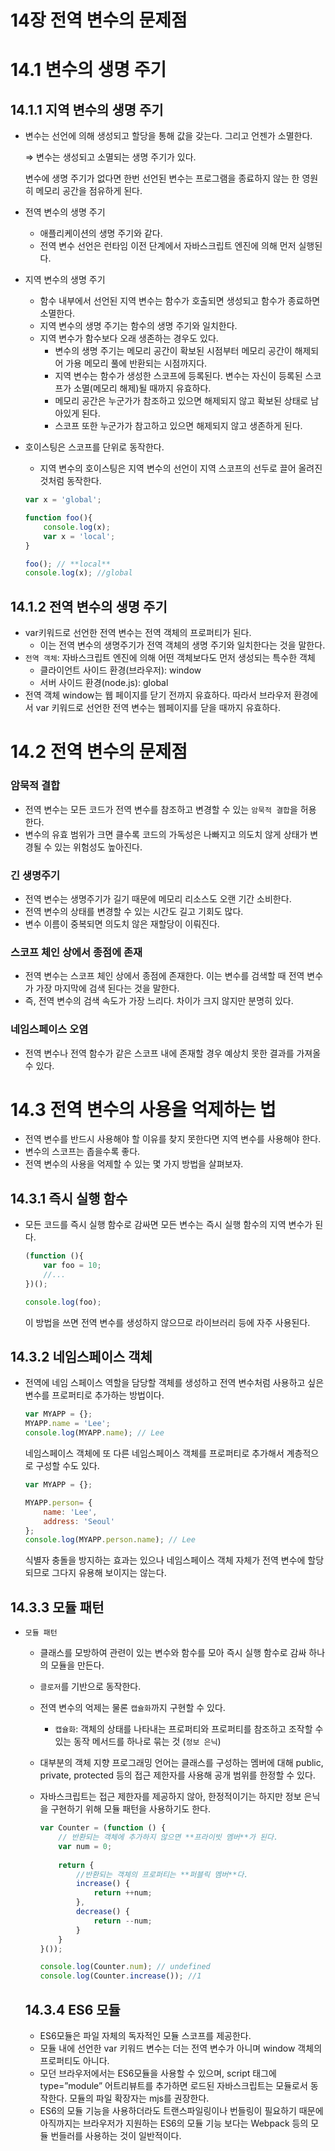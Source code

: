 # 14장 전역 변수의 문제점

# 14.1 변수의 생명 주기

## 14.1.1 지역 변수의 생명 주기

- 변수는 선언에 의해 생성되고 할당을 통해 값을 갖는다. 그리고 언젠가 소멸한다.
    
    ⇒ 변수는 생성되고 소멸되는 생명 주기가 있다.
    
    변수에 생명 주기가 없다면 한번 선언된 변수는 프로그램을 종료하지 않는 한 영원히 메모리 공간을 점유하게 된다.
    
- 전역 변수의 생명 주기
    - 애플리케이션의 생명 주기와 같다.
    - 전역 변수 선언은 런타임 이전 단계에서 자바스크립트 엔진에 의해 먼저 실행된다.
- 지역 변수의 생명 주기
    - 함수 내부에서 선언된 지역 변수는 함수가 호출되면 생성되고 함수가 종료하면 소멸한다.
    - 지역 변수의 생명 주기는 함수의 생명 주기와 일치한다.
    - 지역 변수가 함수보다 오래 생존하는 경우도 있다.
        - 변수의 생명 주기는 메모리 공간이 확보된 시점부터 메모리 공간이 해제되어 가용 메모리 풀에 반환되는 시점까지다.
        - 지역 변수는 함수가 생성한 스코프에 등록된다. 변수는 자신이 등록된 스코프가 소멸(메모리 해제)될 때까지 유효하다.
        - 메모리 공간은 누군가가 참조하고 있으면 해제되지 않고 확보된 상태로 남아있게 된다.
        - 스코프 또한 누군가가 참고하고 있으면 해제되지 않고 생존하게 된다.
- 호이스팅은 스코프를 단위로 동작한다.
    - 지역 변수의 호이스팅은 지역 변수의 선언이 지역 스코프의 선두로 끌어 올려진 것처럼 동작한다.
    
    ```jsx
    var x = 'global';
    
    function foo(){
    	console.log(x); 
    	var x = 'local';
    }
    
    foo(); // **local**
    console.log(x); //global
    ```
    

## 14.1.2 전역 변수의 생명 주기

- var키워드로 선언한 전역 변수는 전역 객체의 프로퍼티가 된다.
    - 이는 전역 변수의 생명주기가 전역 객체의 생명 주기와 일치한다는 것을 말한다.
- `전역 객체`: 자바스크립트 엔진에 의해 어떤 객체보다도 먼저 생성되는 특수한 객체
    - 클라이언트 사이드 환경(브라우저): window
    - 서버 사이드 환경(node.js): global
- 전역 객체 window는 웹 페이지를 닫기 전까지 유효하다. 따라서 브라우저 환경에서 var 키워드로 선언한 전역 변수는 웹페이지를 닫을 때까지 유효하다.

# 14.2 전역 변수의 문제점

### 암묵적 결합

- 전역 변수는 모든 코드가 전역 변수를 참조하고 변경할 수 있는 `암묵적 결합`을 허용 한다.
- 변수의 유효 범위가 크면 클수록 코드의 가독성은 나빠지고 의도치 않게 상태가 변경될 수 있는 위험성도 높아진다.

### 긴 생명주기

- 전역 변수는 생명주기가 길기 때문에 메모리 리소스도 오랜 기간 소비한다.
- 전역 변수의 상태를 변경할 수 있는 시간도 길고 기회도 많다.
- 변수 이름이 중복되면 의도치 않은 재할당이 이뤄진다.

### 스코프 체인 상에서 종점에 존재

- 전역 변수는 스코프 체인 상에서 종점에 존재한다. 이는 변수를 검색할 때 전역 변수가 가장 마지막에 검색 된다는 것을 말한다.
- 즉, 전역 변수의 검색 속도가 가장 느리다. 차이가 크지 않지만 분명히 있다.

### 네임스페이스 오염

- 전역 변수나 전역 함수가 같은 스코프 내에 존재할 경우 예상치 못한 결과를 가져올 수 있다.

# 14.3 전역 변수의 사용을 억제하는 법

- 전역 변수를 반드시 사용해야 할 이유를 찾지 못한다면 지역 변수를 사용해야 한다.
- 변수의 스코프는 좁을수록 좋다.
- 전역 변수의 사용을 억제할 수 있는 몇 가지 방법을 살펴보자.

## 14.3.1 즉시 실행 함수

- 모든 코드를 즉시 실행 함수로 감싸면 모든 변수는 즉시 실행 함수의 지역 변수가 된다.
    
    ```jsx
    (function (){
    	var foo = 10;
    	//...
    })();
    
    console.log(foo);
    ```
    
    이 방법을 쓰면 전역 변수를 생성하지 않으므로 라이브러리 등에 자주 사용된다.
    

## 14.3.2 네임스페이스 객체

- 전역에 네임 스페이스 역할을 담당할 객체를 생성하고 전역 변수처럼 사용하고 싶은 변수를 프로퍼티로 추가하는 방법이다.
    
    ```jsx
    var MYAPP = {};
    MYAPP.name = 'Lee';
    console.log(MYAPP.name); // Lee
    ```
    
    네임스페이스 객체에 또 다른 네임스페이스 객체를 프로퍼티로 추가해서 계층적으로 구성할 수도 있다.
    
    ```jsx
    var MYAPP = {};
    
    MYAPP.person= {
    	name: 'Lee',
    	address: 'Seoul'
    };
    console.log(MYAPP.person.name); // Lee
    ```
    
    식별자 충돌을 방지하는 효과는 있으나 네임스페이스 객체 자체가 전역 변수에 할당되므로 그다지 유용해 보이지는 않는다.
    

## 14.3.3 모듈 패턴

- `모듈 패턴`
    - 클래스를 모방하여 관련이 있는 변수와 함수를 모아 즉시 실행 함수로 감싸 하나의 모듈을 만든다.
    - `클로저`를 기반으로 동작한다.
    - 전역 변수의 억제는 물론 `캡슐화`까지 구현할 수 있다.
        - `캡슐화`: 객체의 상태를 나타내는 프로퍼티와 프로퍼티를 참조하고 조작할 수 있는 동작 메서드를 하나로 묶는 것 (`정보 은닉`)
    - 대부분의 객체 지향 프로그래밍 언어는 클래스를 구성하는 멤버에 대해 public, private, protected 등의 접근 제한자를 사용해 공개 범위를 한정할 수 있다.
    - 자바스크립트는 접근 제한자를 제공하지 않아, 한정적이기는 하지만 정보 은닉을 구현하기 위해 모듈 패턴을 사용하기도 한다.
        
        ```jsx
        var Counter = (function () {
        	// 반환되는 객체에 추가하지 않으면 **프라이빗 멤버**가 된다.
        	var num = 0;
        	
        	return {
        		//반환되는 객체의 프로퍼티는 **퍼블릭 멤버**다.
        		increase() {
        			return ++num;
        		},
        		decrease() {
        			return --num;
        		}
        	}
        }());
        
        console.log(Counter.num); // undefined
        console.log(Counter.increase()); //1
        ```
        
    
    ## 14.3.4 ES6 모듈
    
    - ES6모듈은 파일 자체의 독자적인 모듈 스코프를 제공한다.
    - 모듈 내에 선언한 var 키워드 변수는 더는 전역 변수가 아니며 window 객체의 프로퍼티도 아니다.
    - 모던 브라우저에서는 ES6모듈을 사용할 수 있으며, script 태그에 type=”module” 어트리뷰트를 추가하면 로드된 자바스크립트는 모듈로서 동작한다. 모듈의 파일 확장자는 mjs를 권장한다.
    - ES6의 모듈 기능을 사용하더라도 트랜스파일링이나 번들링이 필요하기 때문에 아직까지는 브라우저가 지원하는 ES6의 모듈 기능 보다는 Webpack 등의 모듈 번들러를 사용하는 것이 일반적이다.